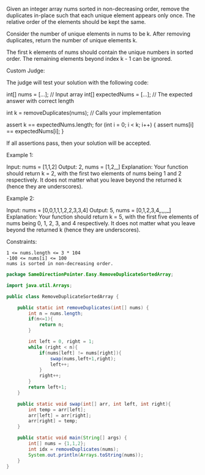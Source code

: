 Given an integer array nums sorted in non-decreasing order, remove the duplicates in-place such that each unique element appears only once. The relative order of the elements should be kept the same.

Consider the number of unique elements in nums to be k​​​​​​​​​​​​​​. After removing duplicates, return the number of unique elements k.

The first k elements of nums should contain the unique numbers in sorted order. The remaining elements beyond index k - 1 can be ignored.

Custom Judge:

The judge will test your solution with the following code:

int[] nums = [...]; // Input array
int[] expectedNums = [...]; // The expected answer with correct length

int k = removeDuplicates(nums); // Calls your implementation

assert k == expectedNums.length;
for (int i = 0; i < k; i++) {
    assert nums[i] == expectedNums[i];
}

If all assertions pass, then your solution will be accepted.

Example 1:

Input: nums = [1,1,2]
Output: 2, nums = [1,2,_]
Explanation: Your function should return k = 2, with the first two elements of nums being 1 and 2 respectively.
It does not matter what you leave beyond the returned k (hence they are underscores).

Example 2:

Input: nums = [0,0,1,1,1,2,2,3,3,4]
Output: 5, nums = [0,1,2,3,4,_,_,_,_,_]
Explanation: Your function should return k = 5, with the first five elements of nums being 0, 1, 2, 3, and 4 respectively.
It does not matter what you leave beyond the returned k (hence they are underscores).

 

Constraints:

    1 <= nums.length <= 3 * 104
    -100 <= nums[i] <= 100
    nums is sorted in non-decreasing order.



```java
package SameDirectionPointer.Easy.RemoveDuplicateSortedArray;

import java.util.Arrays;

public class RemoveDuplicateSortedArray {

    public static int removeDuplicates(int[] nums) {
        int n = nums.length;
        if(n<=1){
            return n;
        }

        int left = 0, right = 1;
        while (right < n){
            if(nums[left] != nums[right]){
                swap(nums,left+1,right);
                left++;
            }
            right++;
        }
        return left+1;
    }

    public static void swap(int[] arr, int left, int right){
        int temp = arr[left];
        arr[left] = arr[right];
        arr[right] = temp;
    }

    public static void main(String[] args) {
        int[] nums = {1,1,2};
        int idx = removeDuplicates(nums);
        System.out.println(Arrays.toString(nums));
    }
}

```